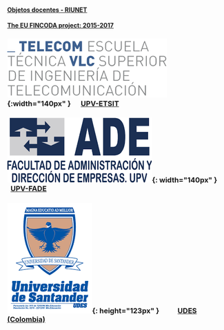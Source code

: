 
#### [Objetos docentes - RIUNET](https://riunet.upv.es/discover?rpp=10&etal=0&query=gonzalez+ladrón+de+guevara&group_by=none&page=1)

#### [The EU FINCODA project: 2015-2017](https://www.fincoda.eu)

### ![ETSIT](telecom.png){:width="140px" }&nbsp; &nbsp; &nbsp;   [UPV-ETSIT](cont-docentes-etsit.md)     

     
     

### ![FADE](fade.png){: width="140px" }&nbsp; &nbsp; &nbsp;       [UPV-FADE](cont-docentes-fade.md)     

     
     
     

### ![UDES](UDES.png){: height="123px" }&nbsp; &nbsp; &nbsp;&nbsp; &nbsp; &nbsp; [UDES (Colombia)](cont-docentes-udes.md)    
